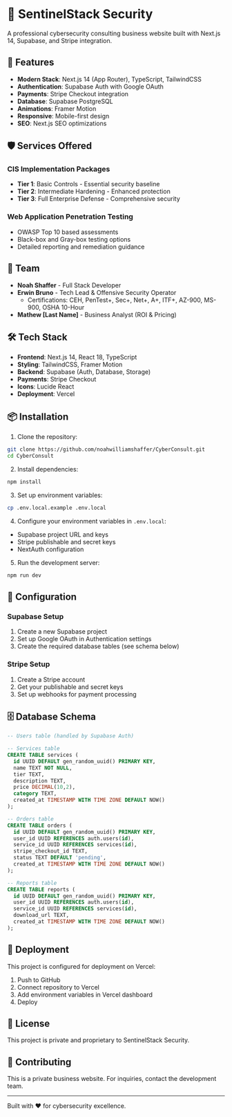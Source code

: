 # 🔐 SentinelStack Security

A professional cybersecurity consulting business website built with Next.js 14, Supabase, and Stripe integration.

## 🚀 Features

- **Modern Stack**: Next.js 14 (App Router), TypeScript, TailwindCSS
- **Authentication**: Supabase Auth with Google OAuth
- **Payments**: Stripe Checkout integration
- **Database**: Supabase PostgreSQL
- **Animations**: Framer Motion
- **Responsive**: Mobile-first design
- **SEO**: Next.js SEO optimizations

## 🛡️ Services Offered

### CIS Implementation Packages
- **Tier 1**: Basic Controls - Essential security baseline
- **Tier 2**: Intermediate Hardening - Enhanced protection
- **Tier 3**: Full Enterprise Defense - Comprehensive security

### Web Application Penetration Testing
- OWASP Top 10 based assessments
- Black-box and Gray-box testing options
- Detailed reporting and remediation guidance

## 👥 Team

- **Noah Shaffer** - Full Stack Developer
- **Erwin Bruno** - Tech Lead & Offensive Security Operator
  - Certifications: CEH, PenTest+, Sec+, Net+, A+, ITF+, AZ-900, MS-900, OSHA 10-Hour
- **Mathew [Last Name]** - Business Analyst (ROI & Pricing)

## 🛠️ Tech Stack

- **Frontend**: Next.js 14, React 18, TypeScript
- **Styling**: TailwindCSS, Framer Motion
- **Backend**: Supabase (Auth, Database, Storage)
- **Payments**: Stripe Checkout
- **Icons**: Lucide React
- **Deployment**: Vercel

## 📦 Installation

1. Clone the repository:
```bash
git clone https://github.com/noahwilliamshaffer/CyberConsult.git
cd CyberConsult
```

2. Install dependencies:
```bash
npm install
```

3. Set up environment variables:
```bash
cp .env.local.example .env.local
```

4. Configure your environment variables in `.env.local`:
- Supabase project URL and keys
- Stripe publishable and secret keys
- NextAuth configuration

5. Run the development server:
```bash
npm run dev
```

## 🔧 Configuration

### Supabase Setup
1. Create a new Supabase project
2. Set up Google OAuth in Authentication settings
3. Create the required database tables (see schema below)

### Stripe Setup
1. Create a Stripe account
2. Get your publishable and secret keys
3. Set up webhooks for payment processing

## 🗄️ Database Schema

```sql
-- Users table (handled by Supabase Auth)

-- Services table
CREATE TABLE services (
  id UUID DEFAULT gen_random_uuid() PRIMARY KEY,
  name TEXT NOT NULL,
  tier TEXT,
  description TEXT,
  price DECIMAL(10,2),
  category TEXT,
  created_at TIMESTAMP WITH TIME ZONE DEFAULT NOW()
);

-- Orders table
CREATE TABLE orders (
  id UUID DEFAULT gen_random_uuid() PRIMARY KEY,
  user_id UUID REFERENCES auth.users(id),
  service_id UUID REFERENCES services(id),
  stripe_checkout_id TEXT,
  status TEXT DEFAULT 'pending',
  created_at TIMESTAMP WITH TIME ZONE DEFAULT NOW()
);

-- Reports table
CREATE TABLE reports (
  id UUID DEFAULT gen_random_uuid() PRIMARY KEY,
  user_id UUID REFERENCES auth.users(id),
  service_id UUID REFERENCES services(id),
  download_url TEXT,
  created_at TIMESTAMP WITH TIME ZONE DEFAULT NOW()
);
```

## 🚀 Deployment

This project is configured for deployment on Vercel:

1. Push to GitHub
2. Connect repository to Vercel
3. Add environment variables in Vercel dashboard
4. Deploy

## 📄 License

This project is private and proprietary to SentinelStack Security.

## 🤝 Contributing

This is a private business website. For inquiries, contact the development team.

---

Built with ❤️ for cybersecurity excellence. 
